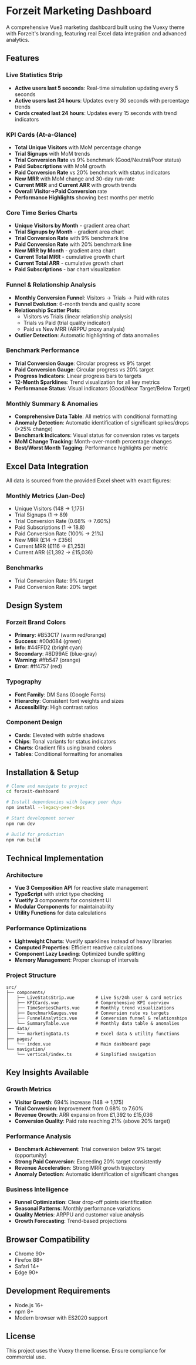 # Forzeit Marketing Dashboard

A comprehensive Vue3 marketing dashboard built using the Vuexy theme with Forzeit's branding, featuring real Excel data integration and advanced analytics.

## Features

### Live Statistics Strip
- **Active users last 5 seconds**: Real-time simulation updating every 5 seconds
- **Active users last 24 hours**: Updates every 30 seconds with percentage trends
- **Cards created last 24 hours**: Updates every 15 seconds with trend indicators

### KPI Cards (At-a-Glance)
- **Total Unique Visitors** with MoM percentage change
- **Trial Signups** with MoM trends
- **Trial Conversion Rate** vs 9% benchmark (Good/Neutral/Poor status)
- **Paid Subscriptions** with MoM growth
- **Paid Conversion Rate** vs 20% benchmark with status indicators
- **New MRR** with MoM change and 30-day run-rate
- **Current MRR** and **Current ARR** with growth trends
- **Overall Visitor→Paid Conversion** rate
- **Performance Highlights** showing best months per metric

### Core Time Series Charts
- **Unique Visitors by Month** - gradient area chart
- **Trial Signups by Month** - gradient area chart
- **Trial Conversion Rate** with 9% benchmark line
- **Paid Conversion Rate** with 20% benchmark line  
- **New MRR by Month** - gradient area chart
- **Current Total MRR** - cumulative growth chart
- **Current Total ARR** - cumulative growth chart
- **Paid Subscriptions** - bar chart visualization

### Funnel & Relationship Analysis
- **Monthly Conversion Funnel**: Visitors → Trials → Paid with rates
- **Funnel Evolution**: 6-month trends and quality score
- **Relationship Scatter Plots**:
  - Visitors vs Trials (linear relationship analysis)
  - Trials vs Paid (trial quality indicator)
  - Paid vs New MRR (ARPPU proxy analysis)
- **Outlier Detection**: Automatic highlighting of data anomalies

### Benchmark Performance
- **Trial Conversion Gauge**: Circular progress vs 9% target
- **Paid Conversion Gauge**: Circular progress vs 20% target
- **Progress Indicators**: Linear progress bars to targets
- **12-Month Sparklines**: Trend visualization for all key metrics
- **Performance Status**: Visual indicators (Good/Near Target/Below Target)

### Monthly Summary & Anomalies
- **Comprehensive Data Table**: All metrics with conditional formatting
- **Anomaly Detection**: Automatic identification of significant spikes/drops (>25% change)
- **Benchmark Indicators**: Visual status for conversion rates vs targets
- **MoM Change Tracking**: Month-over-month percentage changes
- **Best/Worst Month Tagging**: Performance highlights per metric

## Excel Data Integration

All data is sourced from the provided Excel sheet with exact figures:

### Monthly Metrics (Jan-Dec)
- Unique Visitors (148 → 1,175)
- Trial Signups (1 → 89)
- Trial Conversion Rate (0.68% → 7.60%)
- Paid Subscriptions (1 → 18.8)
- Paid Conversion Rate (100% → 21%)
- New MRR (£14 → £356)
- Current MRR (£116 → £1,253)
- Current ARR (£1,392 → £15,036)

### Benchmarks
- Trial Conversion Rate: 9% target
- Paid Conversion Rate: 20% target

## Design System

### Forzeit Brand Colors
- **Primary**: #B53C17 (warm red/orange)
- **Success**: #00d084 (green)
- **Info**: #44FFD2 (bright cyan)
- **Secondary**: #8D99AE (blue-gray)
- **Warning**: #ffb547 (orange)
- **Error**: #ff4757 (red)

### Typography
- **Font Family**: DM Sans (Google Fonts)
- **Hierarchy**: Consistent font weights and sizes
- **Accessibility**: High contrast ratios

### Component Design
- **Cards**: Elevated with subtle shadows
- **Chips**: Tonal variants for status indicators
- **Charts**: Gradient fills using brand colors
- **Tables**: Conditional formatting for anomalies

## Installation & Setup

```bash
# Clone and navigate to project
cd forzeit-dashboard

# Install dependencies with legacy peer deps
npm install --legacy-peer-deps

# Start development server
npm run dev

# Build for production
npm run build
```

## Technical Implementation

### Architecture
- **Vue 3 Composition API** for reactive state management
- **TypeScript** with strict type checking
- **Vuetify 3** components for consistent UI
- **Modular Components** for maintainability
- **Utility Functions** for data calculations

### Performance Optimizations
- **Lightweight Charts**: Vuetify sparklines instead of heavy libraries
- **Computed Properties**: Efficient reactive calculations
- **Component Lazy Loading**: Optimized bundle splitting
- **Memory Management**: Proper cleanup of intervals

### Project Structure

```
src/
├── components/
│   ├── LiveStatsStrip.vue        # Live 5s/24h user & card metrics
│   ├── KPICards.vue              # Comprehensive KPI overview
│   ├── TimeSeriesCharts.vue      # Monthly trend visualizations
│   ├── BenchmarkGauges.vue       # Conversion rate vs targets
│   ├── FunnelAnalytics.vue       # Conversion funnel & relationships
│   └── SummaryTable.vue          # Monthly data table & anomalies
├── data/
│   └── marketingData.ts          # Excel data & utility functions
├── pages/
│   └── index.vue                 # Main dashboard page
└── navigation/
    └── vertical/index.ts         # Simplified navigation
```

## Key Insights Available

### Growth Metrics
- **Visitor Growth**: 694% increase (148 → 1,175)
- **Trial Conversion**: Improvement from 0.68% to 7.60%
- **Revenue Growth**: ARR expansion from £1,392 to £15,036
- **Conversion Quality**: Paid rate reaching 21% (above 20% target)

### Performance Analysis
- **Benchmark Achievement**: Trial conversion below 9% target (opportunity)
- **Strong Paid Conversion**: Exceeding 20% target consistently
- **Revenue Acceleration**: Strong MRR growth trajectory
- **Anomaly Detection**: Automatic identification of significant changes

### Business Intelligence
- **Funnel Optimization**: Clear drop-off points identification
- **Seasonal Patterns**: Monthly performance variations
- **Quality Metrics**: ARPPU and customer value analysis
- **Growth Forecasting**: Trend-based projections

## Browser Compatibility

- Chrome 90+
- Firefox 88+
- Safari 14+
- Edge 90+

## Development Requirements

- Node.js 16+
- npm 8+
- Modern browser with ES2020 support

## License

This project uses the Vuexy theme license. Ensure compliance for commercial use.
